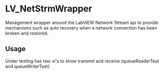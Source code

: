 # LV_NetStrmWrapper
Management wrapper around the LabVIEW Network Stream api to provide mechanisms such as auto recovery when a network connection has been broken and restored.

## Usage
Under testing has two vi's to show transmit and receive (queueReaderTest and queueWriterTest)

